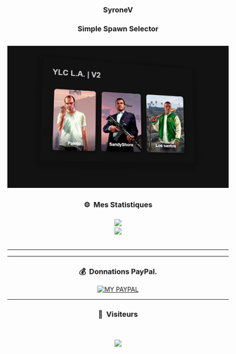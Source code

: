 

### <p align="center">SyroneV</p>


### <p align="center">Simple Spawn Selector</p>
  <img
    src="Capture.PNG"
  />
-----

### <p align="center">⚙️ &nbsp;Mes Statistiques</p>

### <p align="center"></p>

<p align="center">
  <img
    src="https://github-readme-stats.vercel.app/api/top-langs/?username=syronev&layout=compact&theme=github_dark&hide_border=true"
  />
  <br>
  <img
    src="https://github-readme-stats.vercel.app/api?username=syronev&count_private=true&include_all_commits=true&show_icons=true&theme=github_dark&hide_title=true&hide_border=true"
  />
  <br><br>
</p>

-----


-----

### <p align="center">💰 &nbsp;Donnations PayPal.</p>

<p align="center">
<a href="https://www.paypal.me/syronev">
    <img
      alt="MY PAYPAL"
      src="https://ionicabizau.github.io/badges/paypal.svg"
    />
  </a>
</p>

-----

### <p align="center">👀 &nbsp;Visiteurs</p>
<br>

<p align="center">
  <img height="40em" src="https://profile-counter.glitch.me/syronev/count.svg" />
</p>

<!--
- [![paypal.me/symatsy](https://ionicabizau.github.io/badges/paypal.svg)](https://www.paypal.me/symatsy)
-->